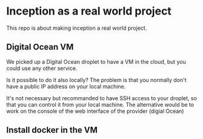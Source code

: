 # Inception as a real world project

This repo is about making inception a real world project.

## Digital Ocean VM

We picked up a Digital Ocean droplet to have a VM in the cloud, but you could use any other service.

Is it possible to do it also locally? The problem is that you normally don't have a public IP address on your local machine.

It's not necessary but recommanded to have SSH access to your droplet, so that you can control it from your local machine. The alternative would be to work on the console of the web interface of the provider (digial Ocean)

## Install docker in the VM
